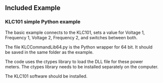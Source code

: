 ## Included Example

### KLC101 simple Python example


The basic example connects to the KLC101, sets a value for Voltage 1, Frequency 1, Voltage 2, Frequency 2, and switches between both.

The file KLCCommandLib64.py is the Python wrapper for 64 bit. It should be saved in the same folder as the example.

The code uses the ctypes library to load the DLL file for these power meters. The ctypes library needs to be installed separately on the computer.

The KLC101 software should be installed.
